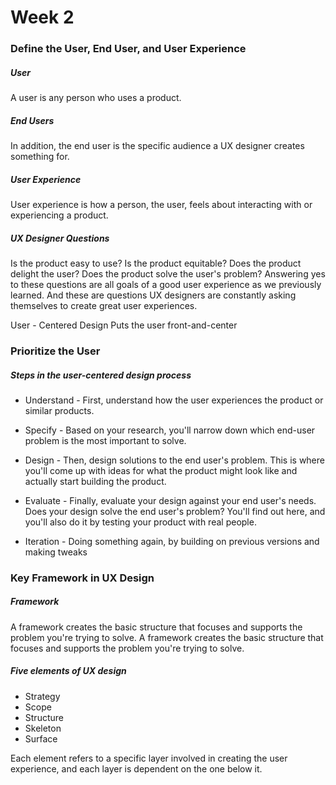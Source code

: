# Week 2 

### Define the User, End User, and User Experience 

##### User
A user is any person who uses a product. 

##### End Users
In addition, the end user is the specific audience a UX designer creates something for.

##### User Experience 
User experience is how a person, the user, feels about interacting with or experiencing a product.

##### UX Designer Questions
Is the product easy to use? Is the product equitable? Does the product delight the user? Does the product solve the user's problem? Answering yes to these questions are all goals of a good user experience as we previously learned. And these are questions UX designers are constantly asking themselves to create great user experiences.


User - Centered Design 
Puts the user front-and-center 

### Prioritize the User

##### Steps in the user-centered design process 
- Understand - First, understand how the user experiences the product or similar products.

- Specify - Based on your research, you'll narrow down which end-user problem is the most important to solve.

- Design - Then, design solutions to the end user's problem. This is where you'll come up with ideas for what the product might look like and actually start building the product.

- Evaluate - Finally, evaluate your design against your end user's needs. Does your design solve the end user's problem? You'll find out here, and you'll also do it by testing your product with real people.

- Iteration - Doing something again, by building on previous versions and making tweaks 


### Key Framework in UX Design 
##### Framework
A framework creates the basic structure that focuses and supports the problem you're trying to solve. A framework creates the basic structure that focuses and supports the problem you're trying to solve.

##### Five elements of UX design 
- Strategy 
- Scope 
- Structure 
- Skeleton 
- Surface 

Each element refers to a specific layer involved in creating the user experience, and each layer is dependent on the one below it.

